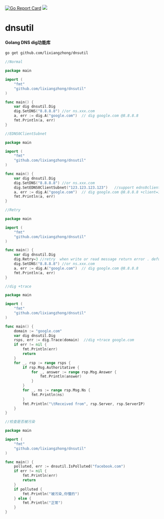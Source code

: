 [![Go Report Card](https://goreportcard.com/badge/github.com/lixiangzhong/dnsutil)](https://goreportcard.com/report/lixiangzhong/dnsutil)
[![](https://godoc.org/github.com/lixiangzhong/dnsutil?status.svg)](https://godoc.org/github.com/lixiangzhong/dnsutil)

# dnsutil
#### Golang DNS  dig功能库

```sh
go get github.com/lixiangzhong/dnsutil
```


```go
//Normal

package main

import (
	"fmt"
	"github.com/lixiangzhong/dnsutil"
)

func main() {
    var dig dnsutil.Dig 
    dig.SetDNS("8.8.8.8") //or ns.xxx.com 
    a, err := dig.A("google.com")  // dig google.com @8.8.8.8
    fmt.Println(a, err)
}
```


```go
//EDNS0ClientSubnet

package main

import (
	"fmt"
	"github.com/lixiangzhong/dnsutil"
)

func main() {
    var dig dnsutil.Dig
    dig.SetDNS("8.8.8.8") //or ns.xxx.com
    dig.SetEDNS0ClientSubnet("123.123.123.123")   //support edns0clientsubnet
    a, err := dig.A("google.com")  // dig google.com @8.8.8.8 +client=123.123.123.123
    fmt.Println(a, err)
}
```


```go
//Retry

package main

import (
	"fmt"
	"github.com/lixiangzhong/dnsutil"
)

func main() {
    var dig dnsutil.Dig
    dig.Retry=3 //retry  when write or read message return error . defualt 1
    dig.SetDNS("8.8.8.8") //or ns.xxx.com 
    a, err := dig.A("google.com")  // dig google.com @8.8.8.8
    fmt.Println(a, err)
}
```


```go
//dig +trace

package main

import (
	"fmt"
	"github.com/lixiangzhong/dnsutil"
)

func main() {
	domain := "google.com"
	var dig dnsutil.Dig
	rsps, err := dig.Trace(domain)  //dig +trace google.com
	if err != nil {
		fmt.Println(err)
		return
	}
	for _, rsp := range rsps {
		if rsp.Msg.Authoritative {
			for _, answer := range rsp.Msg.Answer {
				fmt.Println(answer)
			}
		}
		for _, ns := range rsp.Msg.Ns {
			fmt.Println(ns)
		}
		fmt.Println("\tReceived from", rsp.Server, rsp.ServerIP)
	}
}
```


```go
//检查是否被污染

package main

import (
	"fmt"
	"github.com/lixiangzhong/dnsutil"
)

func main() {
	polluted, err := dnsutil.IsPolluted("facebook.com")
	if err != nil {
		fmt.Println(err)
		return
	}
	if polluted {
		fmt.Println("被污染,你懂的")
	} else {
		fmt.Println("正常")
	}
}
```